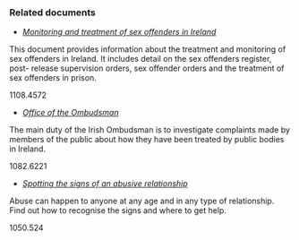 ###  Related documents

  * [ _Monitoring and treatment of sex offenders in Ireland_ ](/en/justice/criminal-law/criminal-trial/sex-offenders-register/)

This document provides information about the treatment and monitoring of sex
offenders in Ireland. It includes detail on the sex offenders register, post-
release supervision orders, sex offender orders and the treatment of sex
offenders in prison.

1108.4572

  * [ _Office of the Ombudsman_ ](/en/government-in-ireland/how-government-works/standards-and-accountability/office-of-the-ombudsman/)

The main duty of the Irish Ombudsman is to investigate complaints made by
members of the public about how they have been treated by public bodies in
Ireland.

1082.6221

  * [ _Spotting the signs of an abusive relationship_ ](/en/birth-family-relationships/problems-in-marriages-and-other-relationships/signs-of-abusive-relationship/)

Abuse can happen to anyone at any age and in any type of relationship. Find
out how to recognise the signs and where to get help.

1050.524
